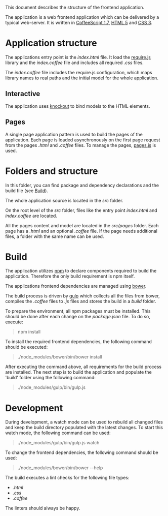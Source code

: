 This document describes the structure of the frontend application.

The application is a web frontend application which can be delivered by a
typical web-server. It is written in
[CoffeeScript 1.7](http://coffeescript.org/),
[HTML 5](http://www.w3.org/TR/html-markup/) and
[CSS 3](http://www.w3.org/Style/CSS/).


Application structure
=====================
The applications entry point is the *index.html* file. It load the
[require.js](http://requirejs.org/) library and the *index.coffee* file and
includes all required *.css* files.

The *index.coffee* file includes the require.js configuration, which maps
library names to real paths and the initial model for the whole application.

Interactive
-----------
The application uses [knockout](http://knockoutjs.com/) to bind models to the
HTML elements.

Pages
-----
A single page application pattern is used to build the pages of the application.
Each page is loaded asynchronously on the first page request from the pages
*.html* and *.coffee* files. To manage the pages,
[pages.js](http://pagerjs.com/) is used.


Folders and structure
=====================
In this folder, you can find package and dependency declarations and the build
file (see [Build](#Build)).

The whole application source is located in the *src* folder.

On the root level of the *src* folder, files like the entry point
*index.html* and *index.coffee* are located.

All the pages content and model are located in the *src/pages* folder. Each
page has a *.html* and an optional *.coffee* file. If the page needs
additional files, a folder with the same name can be used.


Build
=====
The application utilizes [npm](https://www.npmjs.org/) to declare components
required to build the application. Therefore the only build requirement is npm
itself.

The applications frontend dependencies are managed using
[bower](http://bower.io/).

The build process is driven by [gulp](http://gulpjs.com/) which collects all the
files from bower, compiles the *.coffee* files to *.js* files and stores the
build in a *build* folder.

To prepare the environment, all npm packages must be installed. This should be
done after each change on the *package.json* file. To do so, execute:
>  npm install

To install the required frontend dependencies, the following command should be
executed:
> ./node_modules/bower/bin/bower install

After executing the command above, all requirements for the build process are
installed. The next step is to build the application and populate the 'build'
folder using the following command:
>  ./node_modules/gulp/bin/gulp.js


Development
===========
During development, a watch mode can be used to rebuild all changed files and
keep the build directory populated with the latest changes. To start this watch
mode, the following command can be used:
> ./node_modules/gulp/bin/gulp.js watch

To change the frontend dependencies, the following command should be used:
> ./node_modules/bower/bin/bower --help

The build executes a lint checks for the following file types:

* *.html*
* *.css*
* *.coffee*

The linters should always be happy.


